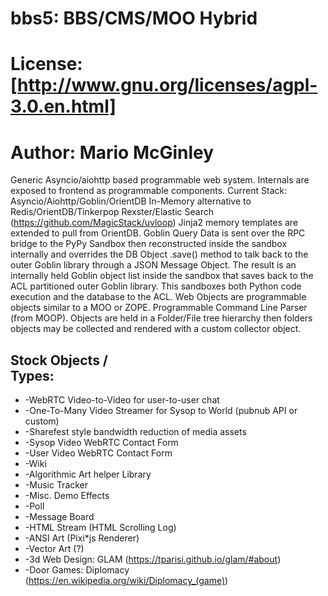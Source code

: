 # bbs5: BBS/CMS/MOO Hybrid
# License: [http://www.gnu.org/licenses/agpl-3.0.en.html]
# Author: Mario McGinley

Generic Asyncio/aiohttp based programmable web system.
Internals are exposed to frontend as programmable components.
Current Stack: Asyncio/Aiohttp/Goblin/OrientDB In-Memory alternative to Redis/OrientDB/Tinkerpop Rexster/Elastic Search
(https://github.com/MagicStack/uvloop)
Jinja2 memory templates are extended to pull from OrientDB.
Goblin Query Data is sent over the RPC bridge to the PyPy Sandbox then reconstructed inside the sandbox internally and overrides the DB Object .save() method to talk back to the outer Goblin library through a JSON Message Object.  The result is an internally held Goblin object list inside the sandbox that saves back to the ACL partitioned outer Goblin library.  This sandboxes both Python code execution and the database to the ACL.
Web Objects are programmable objects similar to a MOO or ZOPE.
Programmable Command Line Parser (from MOOP).
Objects are held in a Folder/File tree hierarchy then folders objects may be collected and rendered with a custom collector object.




## Stock Objects / <div> Types:
* -WebRTC Video-to-Video for user-to-user chat
* -One-To-Many Video Streamer for Sysop to World (pubnub API or custom)
* -Sharefest style bandwidth reduction of media assets
* -Sysop Video WebRTC Contact Form
* -User Video WebRTC Contact Form
* -Wiki
* -Algorithmic Art helper Library
* -Music Tracker
* -Misc. Demo Effects
* -Poll
* -Message Board
* -HTML Stream (HTML Scrolling Log)
* -ANSI Art (Pixi*js Renderer)
* -Vector Art (?)
* -3d Web Design: GLAM (https://tparisi.github.io/glam/#about)
* -Door Games: Diplomacy (https://en.wikipedia.org/wiki/Diplomacy_(game))
